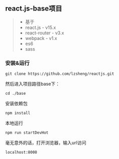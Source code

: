 
## react.js-base项目

> - 基于
> - react.js - v15.x
> - react-router - v3.x
> - webpack - v1.x
> - es6
> - sass

### 安装&运行


```
git clone https://github.com/lzsheng/reactjs.git
```
然后进入项目路径base下：


```
cd ./base
```

安装依赖包


```
npm install
```

本地运行


```
npm run startDevHot
```
毫无意外的话，打开浏览器，输入url访问

```
localhost:8008
```
